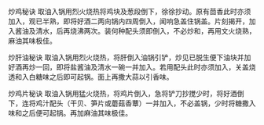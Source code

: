 炒鸡秘诀
取油入锅用烈火烧热将鸡块及葱段倒下，徐徐抄动。原有茴香此时亦须加入，观已半熟，即将好酒二两向锅内四周倒入，闻响急盖住锅盖。片刻揭开，加入酱油及清水，后再烧沸两次。装何种配头须即倒入，不必炒和，再用文火烧熟，麻油其味极佳。

炒肝油秘诀
取油入锅用烈火烧热，将肝倒入油锅引铲，炒见已脱生便下油块并加好酒再炒一回，即将盐酱油及清水一碗一并加入。若用配头此时亦须加入，关盖烧透和入白糖味之后即可起锅。面上再撒大蒜以引香味。

炒鸡片秘诀
取油入锅用猛火烧热，将鸡片倒入，急将铲刀抄搅少时，将好酒倒下，连将鸡汁配头（干贝、笋片或蘑菇香蕈）一并加入，不必盖锅，少时将糖撒入味和之后便可起锅。再加麻油其味极佳。